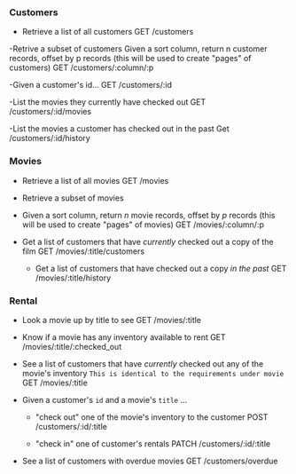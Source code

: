 ### Customers
- Retrieve a list of all customers
GET /customers

-Retrive a subset of customers
Given a sort column, return n customer records, offset by p records (this will be used to create "pages" of customers)
GET /customers/:column/:p

-Given a customer's id...
GET /customers/:id

-List the movies they currently have checked out
GET /customers/:id/movies

-List the movies a customer has checked out in the past
Get /customers/:id/history

### Movies
- Retrieve a list of all movies
GET /movies

- Retrieve a subset of movies
- Given a sort column, return _n_ movie records, offset by _p_ records (this will be used to create "pages" of movies)
GET /movies/:column/:p

- Get a list of customers that have _currently_ checked out a copy of the film
GET /movies/:title/customers

  - Get a list of customers that have checked out a copy _in the past_
GET /movies/:title/history

### Rental
- Look a movie up by title to see
GET /movies/:title

- Know if a movie has any inventory available to rent
GET /movies/:title/:checked_out

- See a list of customers that have _currently_ checked out any of the movie's inventory
`This is identical to the requirements under movie`
GET /movies/:title

- Given a customer's `id` and a movie's `title` ...
  - "check out" one of the movie's inventory to the customer
  POST /customers/:id/:title

  - "check in" one of customer's rentals
  PATCH /customers/:id/:title

- See a list of customers with overdue movies
GET /customers/overdue
